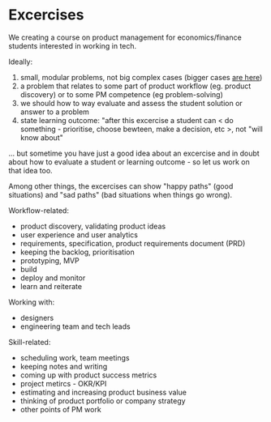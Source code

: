 Excercises
==========

We creating a course on product management for economics/finance students 
interested in working in tech.

Ideally:

1. small, modular problems, not big complex cases (bigger cases [are here](CASES.md))
2. a problem that relates to some part of product workflow (eg. product discovery) or to some PM competence (eg problem-solving)
3. we should how to way evaluate and assess the student solution or answer to a problem
4. state learning outcome: "after this excercise a student can \< do something - prioritise, choose bewteen, make a decision, etc \>, not "will know about"  

... but sometime you have just a good idea about an excercise and 
in doubt about how to evaluate a student or learning outcome - so let us 
work on that idea too.

Among other things, the excercises can show "happy paths" (good situations) 
and "sad paths" (bad situations when things go wrong).

Workflow-related:

- product discovery, validating product ideas
- user experience and user analytics
- requirements, specification, product requirements document (PRD)
- keeping the backlog, prioritisation 
- prototyping, MVP
- build
- deploy and monitor 
- learn and reiterate

Working with:

- designers 
- engineering team and tech leads

Skill-related:

- scheduling work, team meetings
- keeping notes and writing
- coming up with product success metrics
- project metircs - OKR/KPI 
- estimating and increasing product business value
- thinking of product portfolio or company strategy
- other points of PM work

